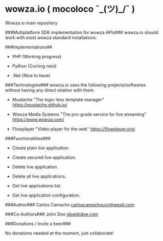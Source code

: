 # wowza.io (    mocoloco ¯\_(ツ)_/¯    )
Wowza.io main repository

###Multiplatform SDK implementation for wowza APIs###
wowza.io should work with most wowza standard installations.

###Implementations##
* PHP (Working progress)

* Python (Coming next)

* .Net (Nice to have)

###Technologies###
wowza.io uses the following projects/softwares without having any direct relation with them:

* Mustache "The logic-less template manager" <https://mustache.github.io/>

* Wowza Media Systems "The pro-grade service for live streaming" <https://www.wowza.com/>

* Flowplayer "Video player for the web" <https://flowplayer.org/>


###Functionalities###
* Create plain live application.

* Create secured live application.

* Delete live application.

* Delete all live applications.

* Get live applications list.

* Get live application configuration.

###Author###
Carlos Camacho
carloscamachoucv@gmail.com

###Co-Authors###
John Doe
jdoe@jdoe.com

###Donations / Invite a beer###

No donations needed at the moment, just collaborate!
